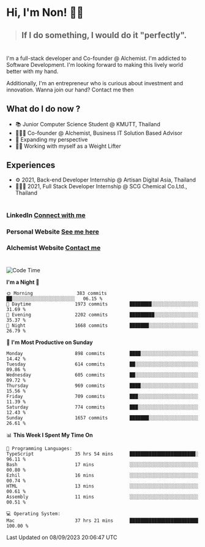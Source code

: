 # Hi, I'm Non! 🖐🏻

> ## If I do something, I would do it "perfectly".

#

I'm a full-stack developer and Co-founder @ Alchemist. I'm addicted to Software Development. I'm looking forward to making this lively world better with my hand.

Additionally, I'm an entrepreneur who is curious about investment and innovation. Wanna join our hand? Contact me then

## What do I do now ?

- 📚 Junior Computer Science Student @ KMUTT, Thailand
- 🧑🏻‍💻 Co-founder @ Alchemist, Business IT Solution Based Advisor
- 🌈 Expanding my perspective
- 🏋🏻 Working with myself as a Weight Lifter

## Experiences

- ⚙️ 2021, Back-end Developer Internship @ Artisan Digital Asia, Thailand
- 🧑🏻‍💻 2021, Full Stack Developer Internship @ SCG Chemical Co.Ltd., Thailand

#

### LinkedIn [Connect with me](https://www.linkedin.com/in/non-nontra/)

### Personal Website [See me here](https://nonnontra.com/)

### Alchemist Website [Contact me](https://alchemist-softwarehouse.co/)

#

<!--START_SECTION:waka-->
![Code Time](http://img.shields.io/badge/Code%20Time-3%2C056%20hrs%2024%20mins-blue)

**I'm a Night 🦉** 

```text
🌞 Morning                383 commits         ██░░░░░░░░░░░░░░░░░░░░░░░   06.15 % 
🌆 Daytime                1973 commits        ████████░░░░░░░░░░░░░░░░░   31.69 % 
🌃 Evening                2202 commits        █████████░░░░░░░░░░░░░░░░   35.37 % 
🌙 Night                  1668 commits        ███████░░░░░░░░░░░░░░░░░░   26.79 % 
```
📅 **I'm Most Productive on Sunday** 

```text
Monday                   898 commits         ████░░░░░░░░░░░░░░░░░░░░░   14.42 % 
Tuesday                  614 commits         ██░░░░░░░░░░░░░░░░░░░░░░░   09.86 % 
Wednesday                605 commits         ██░░░░░░░░░░░░░░░░░░░░░░░   09.72 % 
Thursday                 969 commits         ████░░░░░░░░░░░░░░░░░░░░░   15.56 % 
Friday                   709 commits         ███░░░░░░░░░░░░░░░░░░░░░░   11.39 % 
Saturday                 774 commits         ███░░░░░░░░░░░░░░░░░░░░░░   12.43 % 
Sunday                   1657 commits        ███████░░░░░░░░░░░░░░░░░░   26.61 % 
```


📊 **This Week I Spent My Time On** 

```text
💬 Programming Languages: 
TypeScript               35 hrs 54 mins      ████████████████████████░   96.11 % 
Bash                     17 mins             ░░░░░░░░░░░░░░░░░░░░░░░░░   00.80 % 
Ezhil                    16 mins             ░░░░░░░░░░░░░░░░░░░░░░░░░   00.74 % 
HTML                     13 mins             ░░░░░░░░░░░░░░░░░░░░░░░░░   00.61 % 
Assembly                 11 mins             ░░░░░░░░░░░░░░░░░░░░░░░░░   00.51 % 

💻 Operating System: 
Mac                      37 hrs 21 mins      █████████████████████████   100.00 % 
```


 Last Updated on 08/09/2023 20:06:47 UTC
<!--END_SECTION:waka-->
